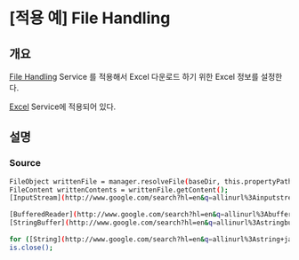 # \[적용 예\] File Handling

## 개요

 [File Handling](https://www.egovframe.go.kr//wiki/doku.php?id=egovframework:rte2:fdl:file_handling) Service 를 적용해서 Excel 다운로드 하기 위한 Excel 정보를 설정한다.

 [Excel](https://www.egovframe.go.kr//wiki/doku.php?id=egovframework:rte2:fdl:excel) Service에 적용되어 있다.

## 설명

### Source

```bash
FileObject writtenFile = manager.resolveFile(baseDir, this.propertyPath);
FileContent writtenContents = writtenFile.getContent();
[InputStream](http://www.google.com/search?hl=en&q=allinurl%3Ainputstream+java.sun.com&btnI=I%27m%20Feeling%20Lucky) is = writtenContents.getInputStream();
 
[BufferedReader](http://www.google.com/search?hl=en&q=allinurl%3Abufferedreader+java.sun.com&btnI=I%27m%20Feeling%20Lucky) reader = new [BufferedReader](http://www.google.com/search?hl=en&q=allinurl%3Abufferedreader+java.sun.com&btnI=I%27m%20Feeling%20Lucky)(new [InputStreamReader](http://www.google.com/search?hl=en&q=allinurl%3Ainputstreamreader+java.sun.com&btnI=I%27m%20Feeling%20Lucky)(is));
[StringBuffer](http://www.google.com/search?hl=en&q=allinurl%3Astringbuffer+java.sun.com&btnI=I%27m%20Feeling%20Lucky) sb = new [StringBuffer](http://www.google.com/search?hl=en&q=allinurl%3Astringbuffer+java.sun.com&btnI=I%27m%20Feeling%20Lucky)();
 
for ([String](http://www.google.com/search?hl=en&q=allinurl%3Astring+java.sun.com&btnI=I%27m%20Feeling%20Lucky) line = ""; (line = reader.readLine()) != null; sb.append(line));
is.close();
```